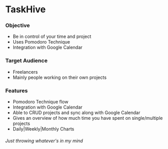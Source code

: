 # TaskHive

### Objective
- Be in control of your time and project
- Uses Pomodoro Technique
- Integration with Google Calendar

### Target Audience
- Freelancers
- Mainly people working on their own projects

### Features
- Pomodoro Technique flow
- Integration with Google Calendar
- Able to CRUD projects and sync along with Google Calendar
- Gives an overview of how much time you have spent on single/multiple projects
- Daily|Weekly|Monthly Charts

###### Just throwing whatever's in my mind
